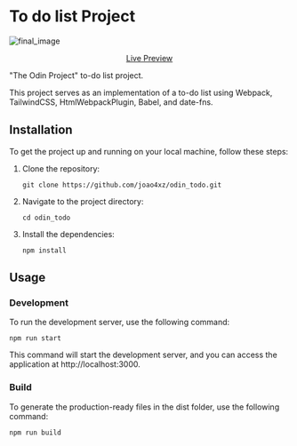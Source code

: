 # To do list Project

![final_image](https://github.com/joao4xz/odin_todo/assets/117238473/764688ab-d7c6-454d-a459-cd15fff1a97c)

<p align="center">
  <a href="https://joao4xz.github.io/odin_todo/">Live Preview</a>
</p>

"The Odin Project" to-do list project.

This project serves as an implementation of a to-do list using Webpack, TailwindCSS, HtmlWebpackPlugin, Babel, and date-fns.

## Installation
To get the project up and running on your local machine, follow these steps:

1. Clone the repository:
    ```shell
    git clone https://github.com/joao4xz/odin_todo.git
    ```
2. Navigate to the project directory:
    ```shell
    cd odin_todo
    ```
3. Install the dependencies:
     ```shell
     npm install
     ```
## Usage

### Development
To run the development server, use the following command:
```shell
npm run start
```
This command will start the development server, and you can access the application at http://localhost:3000.

### Build
To generate the production-ready files in the dist folder, use the following command:
```shell
npm run build
```
